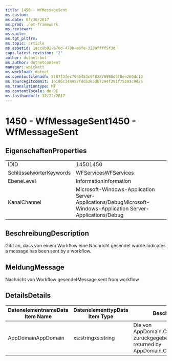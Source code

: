 ```yaml
---
title: 1450 - WfMessageSent
ms.custom: 
ms.date: 03/30/2017
ms.prod: .net-framework
ms.reviewer: 
ms.suite: 
ms.tgt_pltfrm: 
ms.topic: article
ms.assetid: 1acc8b92-a76d-479b-a6fe-328affff5f3d
caps.latest.revision: "2"
author: dotnet-bot
ms.author: dotnetcontent
manager: wpickett
ms.workload: dotnet
ms.openlocfilehash: 5f87f3fec79a5453c9482878980d9f8ee260dc13
ms.sourcegitcommit: 16186c34a957fdd52e5db7294f291f7530ac9d24
ms.translationtype: MT
ms.contentlocale: de-DE
ms.lasthandoff: 12/22/2017
---
```

# <a name="1450---wfmessagesent"></a><span data-ttu-id="4763f-102">1450 - WfMessageSent</span><span class="sxs-lookup"><span data-stu-id="4763f-102">1450 - WfMessageSent</span></span>
## <a name="properties"></a><span data-ttu-id="4763f-103">Eigenschaften</span><span class="sxs-lookup"><span data-stu-id="4763f-103">Properties</span></span>  
  
|||  
|-|-|  
|<span data-ttu-id="4763f-104">ID</span><span class="sxs-lookup"><span data-stu-id="4763f-104">ID</span></span>|<span data-ttu-id="4763f-105">1450</span><span class="sxs-lookup"><span data-stu-id="4763f-105">1450</span></span>|  
|<span data-ttu-id="4763f-106">Schlüsselwörter</span><span class="sxs-lookup"><span data-stu-id="4763f-106">Keywords</span></span>|<span data-ttu-id="4763f-107">WFServices</span><span class="sxs-lookup"><span data-stu-id="4763f-107">WFServices</span></span>|  
|<span data-ttu-id="4763f-108">Ebene</span><span class="sxs-lookup"><span data-stu-id="4763f-108">Level</span></span>|<span data-ttu-id="4763f-109">Information</span><span class="sxs-lookup"><span data-stu-id="4763f-109">Information</span></span>|  
|<span data-ttu-id="4763f-110">Kanal</span><span class="sxs-lookup"><span data-stu-id="4763f-110">Channel</span></span>|<span data-ttu-id="4763f-111">Microsoft-Windows-Application Server-Applications/Debug</span><span class="sxs-lookup"><span data-stu-id="4763f-111">Microsoft-Windows-Application Server-Applications/Debug</span></span>|  
  
## <a name="description"></a><span data-ttu-id="4763f-112">Beschreibung</span><span class="sxs-lookup"><span data-stu-id="4763f-112">Description</span></span>  
 <span data-ttu-id="4763f-113">Gibt an, dass von einem Workflow eine Nachricht gesendet wurde.</span><span class="sxs-lookup"><span data-stu-id="4763f-113">Indicates a message has been sent by a workflow.</span></span>  
  
## <a name="message"></a><span data-ttu-id="4763f-114">Meldung</span><span class="sxs-lookup"><span data-stu-id="4763f-114">Message</span></span>  
 <span data-ttu-id="4763f-115">Nachricht von Workflow gesendet</span><span class="sxs-lookup"><span data-stu-id="4763f-115">Message sent from workflow</span></span>  
  
## <a name="details"></a><span data-ttu-id="4763f-116">Details</span><span class="sxs-lookup"><span data-stu-id="4763f-116">Details</span></span>  
  
|<span data-ttu-id="4763f-117">Datenelementname</span><span class="sxs-lookup"><span data-stu-id="4763f-117">Data Item Name</span></span>|<span data-ttu-id="4763f-118">Datenelementtyp</span><span class="sxs-lookup"><span data-stu-id="4763f-118">Data Item Type</span></span>|<span data-ttu-id="4763f-119">Beschreibung</span><span class="sxs-lookup"><span data-stu-id="4763f-119">Description</span></span>|  
|--------------------|--------------------|-----------------|  
|<span data-ttu-id="4763f-120">AppDomain</span><span class="sxs-lookup"><span data-stu-id="4763f-120">AppDomain</span></span>|<span data-ttu-id="4763f-121">xs:string</span><span class="sxs-lookup"><span data-stu-id="4763f-121">xs:string</span></span>|<span data-ttu-id="4763f-122">Die von AppDomain.CurrentDomain.FriendlyName zurückgegebene Zeichenfolge.</span><span class="sxs-lookup"><span data-stu-id="4763f-122">The string returned by AppDomain.CurrentDomain.FriendlyName.</span></span>|
